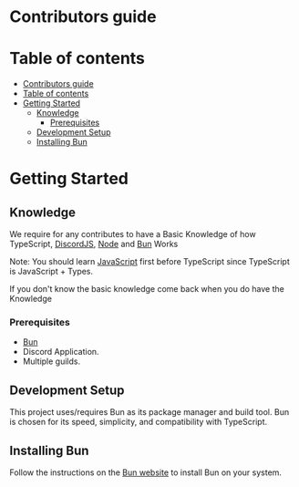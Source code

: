# Contributors guide




# Table of contents
- [Contributors guide](#contributors-guide)
- [Table of contents](#table-of-contents)
- [Getting Started](#getting-started)
  - [Knowledge](#knowledge)
    - [Prerequisites](#prerequisites)
  - [Development Setup](#development-setup)
  - [Installing Bun](#installing-bun)




# Getting Started


## Knowledge

We require for any contributes to have a Basic Knowledge of how TypeScript, [DiscordJS][DiscordJsGuide], [Node][NodeJSGuide] and [Bun][BunGuide] Works


Note: You should learn [JavaScript][JSGuide] first before TypeScript since TypeScript is JavaScript + Types.


If you don't know the basic knowledge come back when you do have the Knowledge


[DiscordJsGuide]: https://discordjs.guide/#before-you-begin
[NodeJSGuide]: https://nodejs.org/en/learn/getting-started/introduction-to-nodejs
[TSGuide]: https://www.typescriptlang.org/docs/
[JSGuide]: https://developer.mozilla.org/en-US/docs/Web/javascript
[BunGuide]: https://bun.sh/docs

### Prerequisites

- [Bun](https://bun.sh/)
- Discord Application.
- Multiple guilds.

## Development Setup

This project uses/requires Bun as its package manager and build tool. Bun is chosen for its speed, simplicity, and compatibility with TypeScript.



## Installing Bun

Follow the instructions on the [Bun website](https://bun.dev/) to install Bun on your system.






